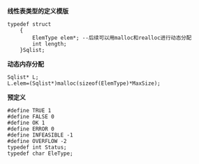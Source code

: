 **线性表类型的定义模版**
```
typedef struct 
    {
        ElemType elem*; --后续可以用malloc和realloc进行动态分配
        int length;
    }Sqlist;

```
**动态内存分配**
```
Sqlist* L;
L.elem=(Sqlist*)malloc(sizeof(ElemType)*MaxSize);

```

**预定义**
```
#define TRUE 1
#define FALSE 0
#define OK 1
#define ERROR 0
#define INFEASIBLE -1
#define OVERFLOW -2
typedef int Status;
typedef char EleType;

```